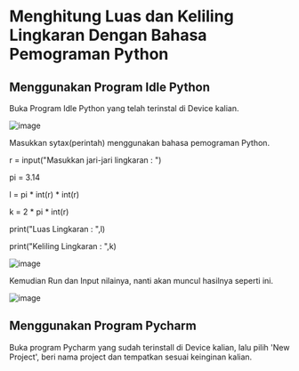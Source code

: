 # Menghitung Luas dan Keliling Lingkaran Dengan Bahasa Pemograman Python #
 
## Menggunakan Program Idle Python ##

Buka Program Idle Python yang telah terinstal di Device kalian.

![image](https://user-images.githubusercontent.com/115479782/198916612-817dabeb-f989-4964-b6ca-1e5a6054c928.png)

Masukkan sytax(perintah) menggunakan bahasa pemograman Python.

r = input("Masukkan jari-jari lingkaran : ")

pi = 3.14

l = pi * int(r) * int(r)

k = 2 * pi * int(r)

print("Luas Lingkaran : ",l)

print("Keliling Lingkaran : ",k)

![image](https://user-images.githubusercontent.com/115479782/198916770-c37e1aa8-121f-4aa2-8be0-3c2f791fc723.png)

Kemudian Run dan Input nilainya, nanti akan muncul hasilnya seperti ini.

![image](https://user-images.githubusercontent.com/115479782/198916818-a352d984-b934-4a51-88e2-6a45a2df0f45.png)

## Menggunakan Program Pycharm ##

Buka program Pycharm yang sudah terinstall di Device kalian, lalu pilih 'New Project', beri nama project dan tempatkan sesuai keinginan kalian.

